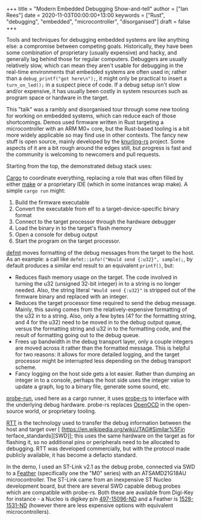 +++
title = "Modern Embedded Debugging Show-and-tell"
author = ["Ian Rees"]
date = 2020-11-03T00:00:00+13:00
keywords = ["Rust", "debugging", "embedded", "microcontroller", "disorganised"]
draft = false
+++

Tools and techniques for debugging embedded systems are like anything
else: a compromise between competing goals. Historically, they have been
some combination of proprietary (usually expensive) and hacky, and
generally lag behind those for regular computers. Debuggers are usually
relatively slow, which can mean they aren't usable for debugging in the
real-time environments that embedded systems are often used in; rather
than a `debug_printf("got here\n");`, it might only be practical to
insert a `turn_on_led();` in a suspect piece of code. If a debug setup
isn't slow and/or expensive, it has usually been costly in system
resources such as program space or hardware in the target.

This "talk" was a rambly and disorganised tour through some new tooling
for working on embedded systems, which can reduce each of those
shortcomings. Demos used firmware written in Rust targeting a
microcontroller with an ARM M0+ core, but the Rust-based tooling is a
bit more widely applicable so may find use in other contexts. The fancy
new stuff is open source, mainly developed by the
[knurling-rs](https://github.com/knurling-rs) project. Some aspects of
it are a bit rough around the edges still, but progress is fast and the
community is welcoming to newcomers and pull requests.

Starting from the top, the demonstrated debug stack uses:

[Cargo](https://doc.rust-lang.org/cargo/) to coordinate everything, replacing a role that was often filled by either [make](https://www.gnu.org/software/make/) or a proprietary IDE (which in some instances wrap make). A simple `cargo run` might:

1.  Build the firmware executable
2.  Convert the executable from elf to a target-device-specific binary format
3.  Connect to the target processor through the hardware debugger
4.  Load the binary in to the target's flash memory
5.  Open a console for debug output
6.  Start the program on the target processor.

[defmt](https://ferrous-systems.com/blog/defmt/) moves formatting of
the debug messages from the target to the host. As an example: a call
like `defmt::info!("Would send {:u32}", sample);`, by default produces a
similar end result to an equivalent `printf()`, but:

-   Reduces flash memory usage on the target. The code involved in turning the
    u32 (unsigned 32-bit integer) in to a string is no longer needed. Also, the
    string literal `"Would send {:u32}"` is stripped out of the firmware binary
    and replaced with an integer.
-   Reduces the target processor time required to send the debug message. Mainly,
    this saving comes from the relatively-expensive formatting of the u32 in to a
    string. Also, only a few bytes (4? for the formatting string, and 4 for the
    u32) need to be moved in to the debug output queue, versus the formatting
    string and u32 in to the formatting code, and the result of formatting going
    out to the debug queue.
-   Frees up bandwidth in the debug transport layer, only a couple integers are
    moved across it rather than the formatted message.  This is helpful for two
    reasons: it allows for more detailed logging, and the target processor might
    be interrupted less depending on the debug transport scheme.
-   Fancy logging on the host side gets a lot easier. Rather than dumping an
    integer in to a console, perhaps the host side uses the integer value to
    update a graph, log to a binary file, generate some sound, etc.

[probe-run](https://github.com/knurling-rs/probe-%20run), used here as a cargo runner,
it uses [probe-rs](https://github.com/probe-rs/probe-%20rs) to interface with the
underlying debug hardware. probe-rs replaces
[OpenOCD](http://openocd.org/) in the open-
source world, or proprietary tooling.

[RTT](https://wiki.segger.com/RTT) is the
technology used to transfer the debug
information between the host and target over [
[<https://en.wikipedia.org/wiki/JTAG#Similar%5Fin>
terface\_standards][SWD]]; this uses the same
hardware on the target as for flashing it, so
no additional pins or peripherals need to be
allocated to debugging. RTT was developed
commercially, but with the protocol made
publicly available, it has become a defacto
standard.

In the demo, I used an ST-Link v2.1 as the
debug probe, connected via SWD to a
[Feather](https://www.adafruit.com/feather)
(specifically one the "M0" series) with an
ATSAMD21G18AU microcontroller. The ST-Link
came from an inexpensive ST Nucleo development
board, but there are several SWD capable debug
probes which are compatible with probe-rs.
Both these are available from Digi-Key for
instance - a Nucleo is digikey p/n
[497-15096-ND](https://www.digikey.co.nz/product-detail/en/%20stmicroelectronics/NUCLEO-F072RB/497-15096-ND/%205047984) and a Feather is
[1528-1531-ND](https://www.digikey.co.nz/product-%20detail/en/adafruit-industries-%20llc/2772/1528-1531-ND/5775537)
(however there are less expensive options with
equivalent microcontrollers).